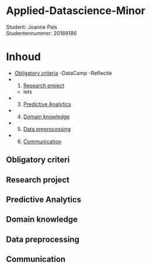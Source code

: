 # Applied-Datascience-Minor
Student: Joanne Pals  
Studentennummer: 20189186

# Inhoud
- [Obligatory criteria](#Obligatory-criteria)
  -DataCamp
  -Reflectie 
- 1. [Research project](#Research-project)
  - iets
- 3. [Predictive Analytics](#Predictive-Analytics)
- 4. [Domain knowledge](#Domain-knowledge)
- 5. [Data preprocessing](#Data-preprocessing)
- 6. [Communication](#Communication)


## Obligatory criteri
## Research project
## Predictive Analytics
## Domain knowledge
## Data preprocessing
## Communication
